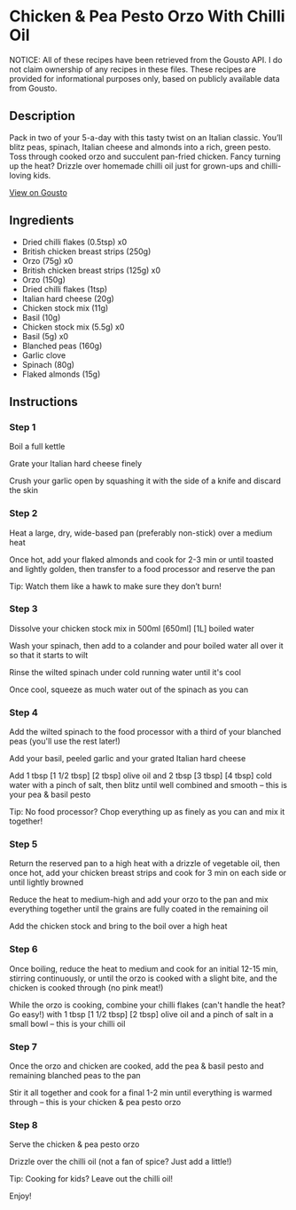 # Chicken & Pea Pesto Orzo With Chilli Oil

NOTICE: All of these recipes have been retrieved from the Gousto API. I do not claim ownership of any recipes in these files. These recipes are provided for informational purposes only, based on publicly available data from Gousto.

## Description

Pack in two of your 5-a-day with this tasty twist on an Italian classic. You’ll blitz peas, spinach, Italian cheese and almonds into a rich, green pesto. Toss through cooked orzo and succulent pan-fried chicken. Fancy turning up the heat? Drizzle over homemade chilli oil just for grown-ups and chilli-loving kids. 

[View on Gousto](https://www.gousto.co.uk/recipes/cookbook/king-prawn-pea-pesto-orzo-with-chilli-oil)

## Ingredients

- Dried chilli flakes (0.5tsp) x0
- British chicken breast strips (250g)
- Orzo (75g) x0
- British chicken breast strips (125g) x0
- Orzo (150g)
- Dried chilli flakes (1tsp)
- Italian hard cheese (20g)
- Chicken stock mix (11g)
- Basil (10g)
- Chicken stock mix (5.5g) x0
- Basil (5g) x0
- Blanched peas (160g)
- Garlic clove
- Spinach (80g)
- Flaked almonds (15g)

## Instructions


### Step 1

Boil a full kettle

Grate your Italian hard cheese finely

Crush your garlic open by squashing it with the side of a knife and discard the skin


### Step 2

Heat a large, dry, wide-based pan (preferably non-stick) over a medium heat

Once hot, add your flaked almonds and cook for 2-3 min or until toasted and lightly golden, then transfer to a food processor and reserve the pan

Tip: Watch them like a hawk to make sure they don’t burn!


### Step 3

Dissolve your chicken stock mix in 500ml <span class="text-purple">[650ml]</span> <span class="text-danger">[1L]</span> boiled water

Wash your spinach, then add to a colander and pour boiled water all over it so that it starts to wilt

Rinse the wilted spinach under cold running water until it's cool

Once cool, squeeze as much water out of the spinach as you can


### Step 4

Add the wilted spinach to the food processor with a third of your blanched peas (you'll use the rest later!)

Add your basil, peeled garlic and your grated Italian hard cheese

Add 1 tbsp <span class="text-purple">[1 1/2 tbsp]</span> <span class="text-danger">[2 tbsp] </span>olive oil and 2 tbsp <span class="text-purple">[3 tbsp]</span> <span class="text-danger">[4 tbsp] </span>cold water with a pinch of salt, then blitz until well combined and smooth – this is your pea & basil pesto

Tip: No food processor? Chop everything up as finely as you can and mix it together!


### Step 5

Return the reserved pan to a high heat with a drizzle of vegetable oil, then once hot, add your chicken breast strips and cook for 3 min on each side or until lightly browned

Reduce the heat to medium-high and add your orzo to the pan and mix everything together until the grains are fully coated in the remaining oil

Add the chicken stock and bring to the boil over a high heat


### Step 6

Once boiling, reduce the heat to medium and cook for an initial 12-15 min, stirring continuously, or until the orzo is cooked with a slight bite, and the chicken is cooked through (no pink meat!)

While the orzo is cooking, combine your chilli flakes (can't handle the heat? Go easy!) with 1 tbsp <span class="text-purple">[1 1/2 tbsp]</span> <span class="text-danger">[2 tbsp]</span> olive oil and a pinch of salt in a small bowl – this is your chilli oil


### Step 7

Once the orzo and chicken are cooked, add the pea & basil pesto and remaining blanched peas to the pan

Stir it all together and cook for a final 1-2 min until everything is warmed through – this is your chicken & pea pesto orzo


### Step 8

Serve the chicken & pea pesto orzo

Drizzle over the chilli oil (not a fan of spice? Just add a little!)

<span class="text-danger">Tip: Cooking for kids? Leave out the chilli oil!</span>

Enjoy!

